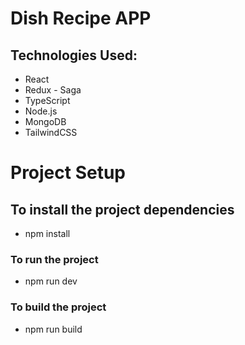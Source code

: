 
# Dish Recipe APP
## Technologies Used:
- React
- Redux - Saga
- TypeScript
- Node.js
- MongoDB
- TailwindCSS
# Project Setup
## To install the project dependencies
- npm install
### To run the project
- npm run dev
### To build the project
- npm run build
